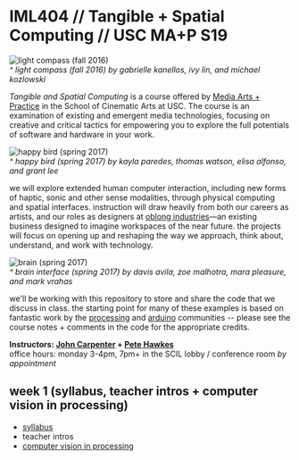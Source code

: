 # IML404 // Tangible + Spatial Computing // USC MA+P S19   

![light compass (fall 2016)](https://github.com/johnbcarpenter/USC_IML404_IMAGES/blob/master/images/light-compass-fall16.gif)  
_^ light compass (fall 2016) by gabrielle kanellos, ivy lin, and michael kozlowski_

_Tangible and Spatial Computing_ is a course offered by [Media Arts + Practice](https://cinema.usc.edu/imap/index.cfm) in the School of Cinematic Arts at USC.  The course is an examination of existing and emergent media technologies, focusing on creative and critical tactics for empowering you to explore the full potentials of software and hardware in your work.  
  
![happy bird (spring 2017)](https://github.com/johnbcarpenter/USC_IML404_IMAGES/blob/master/images/happy-bird-spring17.gif)  
_^ happy bird (spring 2017) by kayla paredes, thomas watson, elisa alfonso, and grant lee_  

we will explore extended human computer interaction, including new forms of haptic, sonic and other sense modalities, through physical computing and spatial interfaces. instruction will draw heavily from both our careers as artists, and our roles as designers at [oblong industries](http://www.oblong.com)—an existing business designed to imagine workspaces of the near future.  the projects will focus on opening up and reshaping the way we approach, think about, understand, and work with technology.  
  
![brain (spring 2017)](https://github.com/johnbcarpenter/USC_IML404_IMAGES/blob/master/images/brain-spring17.gif)  
_^ brain interface (spring 2017) by davis avila, zoe malhotra, mara pleasure, and mark vrahas_

we'll be working with this repository to store and share the code that we discuss in class. the starting point for many of these examples is based on fantastic work by the [processing](http://www.processing.org/) and [arduino](http://www.arduino.cc/) communities -- please see the course notes + comments in the code for the appropriate credits.  
  
**Instructors: [John Carpenter](http://johnbcarpenter.com) + [Pete Hawkes](https://vimeo.com/petehawkes)**  
office hours: monday 3-4pm, 7pm+ in the SCIL lobby / conference room _by appointment_  

## week 1 (syllabus, teacher intros + computer vision in processing)
- [syllabus](https://github.com/johnbcarpenter/USC_IML404/tree/master/pdf/IML404-MAP-SPRING2019.pdf) 
- teacher intros
- [computer vision in processing](https://github.com/johnbcarpenter/USC_IML404/tree/master/computer-vision.md)




